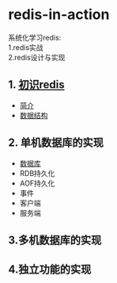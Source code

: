 ﻿# redis-in-action

系统化学习redis:       
1.redis实战  
2.redis设计与实现

## 1. [初识redis](https://github.com/MelloChan/redis-in-action/blob/master/content/understand-redis.md)

- [简介](https://github.com/MelloChan/redis-in-action/blob/master/content/understand-redis.md)
- [数据结构](https://github.com/MelloChan/redis-in-action/blob/master/content/data-structure.md)

## 2. 单机数据库的实现

- [数据库](https://github.com/MelloChan/redis-in-action/blob/master/content/db.md)
- RDB持久化
- AOF持久化
- 事件
- 客户端
- 服务端

## 3.多机数据库的实现

## 4.独立功能的实现
